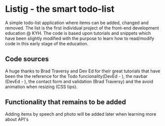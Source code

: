# Listig - the smart todo-list

A simple todo-list application where items can be added, changed and removed.
The list is the first individual project of the front-end development education @ KYH.
The code is based upon tutorials and snippets which have been slightly modified with the purpose to learn how to read/modify code in this early stage of the education.

## Code sources

A huge thanks to Brad Traversy and Dev Ed for their great tutorials that have been the the reference for the Todo funcionality(DevEd - ), the navbar (DevEd - ), the contact form and validation (Brad Traversy) and the avoid animation when resizing (CSS tips).

## Functionality that remains to be added

Adding items by speech and photo will be added later when learning more about API's
